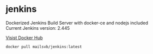 # jenkins
Dockerized Jenkins Build Server with docker-ce and nodejs included
Current Jenkins version: 2.445

[Visist Docker Hub](https://hub.docker.com/r/mailsvb/jenkins)

```
docker pull mailsvb/jenkins:latest
```
